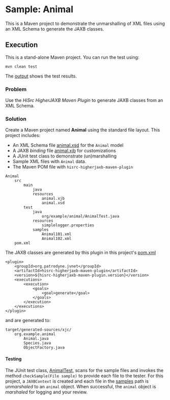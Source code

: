 # Sample: Animal

This is a Maven project to demonstrate the unmarshalling of XML files using an XML Schema to generate the JAXB classes.

## Execution

This is a stand-alone Maven project. You can run the test using:

~~~
mvn clean test
~~~

The [output][6] shows the test results.

### Problem

Use the *HiSrc HigherJAXB Maven Plugin* to generate JAXB classes from an XML Schema.

### Solution

Create a Maven project named **Animal** using the standard file layout. This project includes:

+ An XML Schema file [animal.xsd][2] for the `Animal` model
+ A JAXB *binding* file [animal.xjb][3] for customizations
+ A JUnit test class to demonstrate (un)marshalling
+ Sample XML files with `Animal` data.
+ The Maven POM file with `hisrc-higherjaxb-maven-plugin`

~~~
Animal
    src
        main
            java
            resources
                animal.xjb
                animal.xsd
        test
            java
                org/example/animal/AnimalTest.java
            resources
                simplelogger.properties
            samples
                Animal101.xml
                Animal102.xml
    pom.xml
~~~

The JAXB classes are generated by this plugin in this project's [pom.xml][1]

~~~
<plugin>
    <groupId>org.patrodyne.jvnet</groupId>
    <artifactId>hisrc-higherjaxb-maven-plugin</artifactId>
    <version>${hisrc-higherjaxb-maven-plugin.version}</version>
    <executions>
        <execution>
            <goals>
                <goal>generate</goal>
            </goals>
        </execution>
    </executions>
</plugin>
~~~

and are generated to:

~~~
target/generated-sources/xjc/
    org.example.animal
        Animal.java
        Species.java
        ObjectFactory.java
~~~

#### Testing

The JUnit test class, [AnimalTest][4], scans for the sample files and invokes the method `checkSample(File sample)` to provide each file to the tester. For this project, a `JAXBContext` is created and each file in the [samples][5] path is *unmarshaled* to an `animal` object. When successful, the `animal` object is *marshaled* for logging and your review.

<!-- References -->

[1]: https://github.com/patrodyne/hisrc-higherjaxb/blob/master/assembly/samples/animal/project-pom.xml
[2]: https://github.com/patrodyne/hisrc-higherjaxb/blob/master/assembly/samples/animal/src/main/resources/animal.xsd
[3]: https://github.com/patrodyne/hisrc-higherjaxb/blob/master/assembly/samples/animal/src/main/resources/animal.xjb
[4]: https://github.com/patrodyne/hisrc-higherjaxb/blob/master/assembly/samples/animal/src/test/java/org/example/animal/AnimalTest.java
[5]: https://github.com/patrodyne/hisrc-higherjaxb/tree/master/assembly/samples/animal/src/test/samples
[6]: https://github.com/patrodyne/hisrc-higherjaxb/blob/master/assembly/samples/animal/OUTPUT.txt


